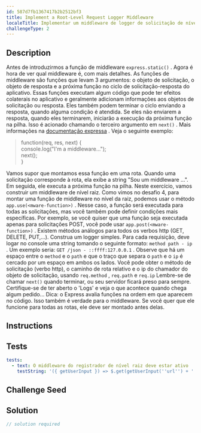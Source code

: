 ```yaml
---
id: 587d7fb1367417b2b2512bf3
title: Implement a Root-Level Request Logger Middleware
localeTitle: Implementar um middleware de logger de solicitação de nível raiz
challengeType: 2
---
```


## Description
<section id='description'>
Antes de introduzirmos a função de middleware <code>express.static()</code> . Agora é hora de ver qual middleware é, com mais detalhes. As funções de middleware são funções que levam 3 argumentos: o objeto de solicitação, o objeto de resposta e a próxima função no ciclo de solicitação-resposta do aplicativo. Essas funções executam algum código que pode ter efeitos colaterais no aplicativo e geralmente adicionam informações aos objetos de solicitação ou resposta. Eles também podem terminar o ciclo enviando a resposta, quando alguma condição é atendida. Se eles não enviarem a resposta, quando eles terminarem, iniciarão a execução da próxima função na pilha. Isso é acionado chamando o terceiro argumento em <code>next()</code> . Mais informações na <a href='http://expressjs.com/en/guide/using-middleware.html' target='_blank'>documentação expressa</a> .
Veja o seguinte exemplo:
<blockquote>function(req, res, next) {<br>  console.log("I'm a middleware...");<br>  next();<br>}</blockquote>
Vamos supor que montamos essa função em uma rota. Quando uma solicitação corresponde à rota, ela exibe a string "Sou um middleware ...". Em seguida, ele executa a próxima função na pilha.
Neste exercício, vamos construir um middleware de nível raiz. Como vimos no desafio 4, para montar uma função de middleware no nível da raiz, podemos usar o método <code>app.use(&lt;mware-function&gt;)</code> . Nesse caso, a função será executada para todas as solicitações, mas você também pode definir condições mais específicas. Por exemplo, se você quiser que uma função seja executada apenas para solicitações POST, você pode usar <code>app.post(&lt;mware-function&gt;)</code> . Existem métodos análogos para todos os verbos http (GET, DELETE, PUT,…).
Construa um logger simples. Para cada requisição, deve logar no console uma string tomando o seguinte formato: <code>method path - ip</code> . Um exemplo seria: <code>GET /json - ::ffff:127.0.0.1</code> . Observe que há um espaço entre o <code>method</code> e o <code>path</code> e que o traço que separa o <code>path</code> e o <code>ip</code> é cercado por um espaço em ambos os lados. Você pode obter o método de solicitação (verbo http), o caminho de rota relativo e o ip do chamador do objeto de solicitação, usando <code>req.method</code> , <code>req.path</code> e <code>req.ip</code> Lembre-se de chamar <code>next()</code> quando terminar, ou seu servidor ficará preso para sempre. Certifique-se de ter aberto o 'Logs' e veja o que acontece quando chega algum pedido…
Dica: o Express avalia funções na ordem em que aparecem no código. Isso também é verdade para o middleware. Se você quer que ele funcione para todas as rotas, ele deve ser montado antes delas.
</section>

## Instructions
<section id='instructions'>

</section>

## Tests
<section id='tests'>

```yml
tests:
  - text: O middleware do registrador de nível raiz deve estar ativo
    testString: '({ getUserInput }) => $.get(getUserInput(''url'') + ''/_api/root-middleware-logger'').then(data => { assert.isTrue(data.passed, ''root-level logger is not working as expected''); }, xhr => { throw new Error(xhr.responseText); })'

```

</section>

## Challenge Seed
<section id='challengeSeed'>

</section>

## Solution
<section id='solution'>

```js
// solution required
```
</section>

